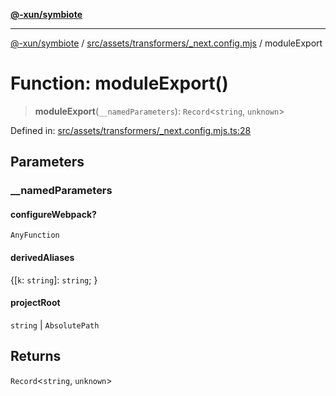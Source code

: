 [**@-xun/symbiote**](../../../../../README.md)

***

[@-xun/symbiote](../../../../../README.md) / [src/assets/transformers/\_next.config.mjs](../README.md) / moduleExport

# Function: moduleExport()

> **moduleExport**(`__namedParameters`): `Record`\<`string`, `unknown`\>

Defined in: [src/assets/transformers/\_next.config.mjs.ts:28](https://github.com/Xunnamius/symbiote/blob/feca973a0a29b4194f5e9720a5df04c799f6fa94/src/assets/transformers/_next.config.mjs.ts#L28)

## Parameters

### \_\_namedParameters

#### configureWebpack?

`AnyFunction`

#### derivedAliases

\{\[`k`: `string`\]: `string`; \}

#### projectRoot

`string` \| `AbsolutePath`

## Returns

`Record`\<`string`, `unknown`\>
